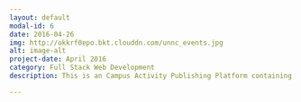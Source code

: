 ```yaml
---
layout: default
modal-id: 6
date: 2016-04-26
img: http://okkrf0epo.bkt.clouddn.com/unnc_events.jpg
alt: image-alt
project-date: April 2016
category: Full Stack Web Development
description: This is an Campus Activity Publishing Platform containing the user system, administer platform and user interface building with HTML, CSS, JavaScript, PHP, MySQL. <p>校园学生活动平台旨在搭建一个校内信息交流平台。社团组织可以在此快速发布未来的活动，学生通过平台发现报名感兴趣的活动。此项目第一次尝试是全栈开发。从界面设计，前端后端开发均独立完成。此项目是大二一门课程作业，仅在校内局域网上线，该门课程分数88（前1%）。</p><p><a href="https://github.com/yehan-xiao/UNNC-EVENT">Click to See More</a></p>

---
```






